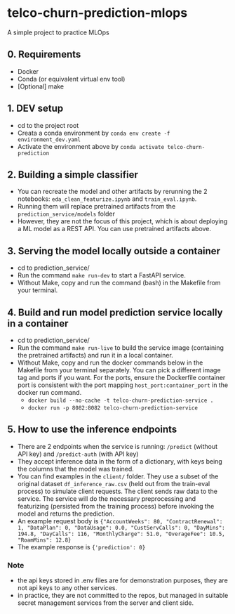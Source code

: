 # telco-churn-prediction-mlops
A simple project to practice MLOps

## 0. Requirements
- Docker
- Conda (or equivalent virtual env tool)
- [Optional] make

## 1. DEV setup
- cd to the project root
- Creata a conda environment by `conda env create -f environment_dev.yaml`
- Activate the environment above by `conda activate telco-churn-prediction`

## 2. Building a simple classifier
- You can recreate the model and other artifacts by rerunning the 2 notebooks: `eda_clean_featurize.ipynb` and `train_eval.ipynb`.
- Running them will replace pretrained artifacts from the `prediction_service/models` folder
- However, they are not the focus of this project, which is about deploying a ML model as a REST API. You can use pretrained artifacts above.

## 3. Serving the model locally outside a container
- cd to prediction_service/
- Run the command `make run-dev` to start a FastAPI service.
- Without Make, copy and run the command (bash) in the Makefile from your terminal.

## 4. Build and run model prediction service locally in a container
- cd to prediction_service/
- Run the command `make run-live` to build the service image (containing the pretrained artifacts) and run it in a local container.
- Without Make, copy and run the docker commands below in the Makefile from your terminal separately. You can pick a different image tag and ports if you want. For the ports, ensure the Dockerfile container port is consistent with the port mapping `host_port:container_port` in the docker run command.
    - `docker build --no-cache -t telco-churn-prediction-service .`
    - `docker run -p 8082:8082 telco-churn-prediction-service`

## 5. How to use the inference endpoints
- There are 2 endpoints when the service is running: `/predict` (without API key) and `/predict-auth` (with API key)
- They accept inference data in the form of a dictionary, with keys being the columns that the model was trained.
- You can find examples in the `client/` folder. They use a subset of the original dataset `df_inference_raw.csv` (held out from the train-eval process) to simulate client requests. The client sends raw data to the service. The service will do the necessary preprocessing and featurizing (persisted from the training process) before invoking the model and returns the prediction.
- An example request body is `{"AccountWeeks": 80, "ContractRenewal": 1, "DataPlan": 0, "DataUsage": 0.0, "CustServCalls": 0, "DayMins": 194.8, "DayCalls": 116, "MonthlyCharge": 51.0, "OverageFee": 10.5, "RoamMins": 12.8}`
- The example response is `{'prediction': 0}`

### Note
- the api keys stored in .env files are for demonstration purposes, they are not api keys to any other services.
- in practice, they are not committed to the repos, but managed in suitable secret management services from the server and client side.